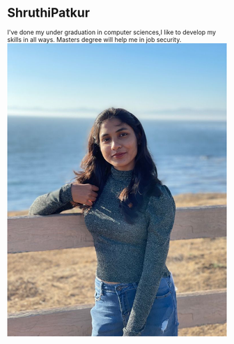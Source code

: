 # ShruthiPatkur
I've done my under graduation in computer sciences,I like to develop my skills in all ways. Masters degree will help me in job security.
![image](https://github.com/pshruthi04/assignment2-patkur/blob/main/WhatsApp%20Image%202021-09-08%20at%2010.34.05%20PM.jpeg)